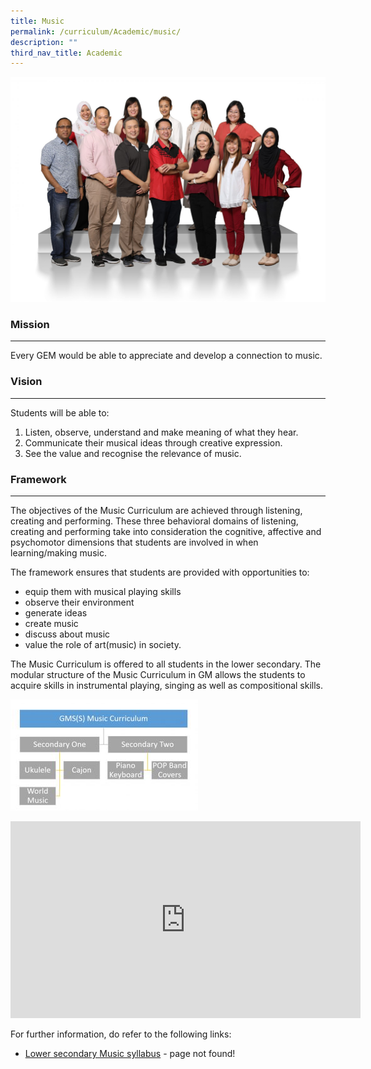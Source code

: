 ```yaml
---
title: Music
permalink: /curriculum/Academic/music/
description: ""
third_nav_title: Academic
---
```



![](/images/Aesthetics-Craft-N-Technology-1536x1097.jpg)

### Mission
-------

Every GEM would be able to appreciate and develop a connection to music.

### Vision
------

Students will be able to:

1.  Listen, observe, understand and make meaning of what they hear.
2.  Communicate their musical ideas through creative expression.
3.  See the value and recognise the relevance of music.

### Framework
---------

The objectives of the Music Curriculum are achieved through listening, creating and performing. These three behavioral domains of listening, creating and performing take into consideration the cognitive, affective and psychomotor dimensions that students are involved in when learning/making music.

The framework ensures that students are provided with opportunities to:

*   equip them with musical playing skills
*   observe their environment
*   generate ideas
*   create music
*   discuss about music
*   value the role of art(music) in society.

The Music Curriculum is offered to all students in the lower secondary. The modular structure of the Music Curriculum in GM allows the students to acquire skills in instrumental playing, singing as well as compositional skills.

![](/images/music-300x178.jpg)

<iframe width="560" height="315" src="https://www.youtube.com/embed/2Jxwx2-flz4" title="YouTube video player" frameborder="0" allow="accelerometer; autoplay; clipboard-write; encrypted-media; gyroscope; picture-in-picture" allowfullscreen></iframe>

For further information, do refer to the following links:

*   [Lower secondary Music syllabus](https://www.moe.gov.sg/docs/default-source/document/education/syllabuses/arts-education/files/2015_Music_Teaching_and_Learning_Syllabus_(Primary_and_Lower_Secondary).pdf) - page not found!